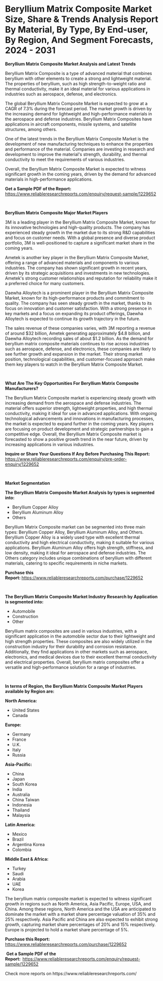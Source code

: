<p><h1>Beryllium Matrix Composite Market Size, Share & Trends Analysis Report By Material, By Type, By End-user, By Region, And Segment Forecasts, 2024 - 2031</h1></p><p><strong>Beryllium Matrix Composite Market Analysis and Latest Trends</strong></p>
<p><p>Beryllium Matrix Composite is a type of advanced material that combines beryllium with other elements to create a strong and lightweight material. The properties of beryllium, such as high strength-to-weight ratio and thermal conductivity, make it an ideal material for various applications in industries such as aerospace, defense, and electronics.</p><p>The global Beryllium Matrix Composite Market is expected to grow at a CAGR of 7.3% during the forecast period. The market growth is driven by the increasing demand for lightweight and high-performance materials in the aerospace and defense industries. Beryllium Matrix Composites have applications in aircraft components, missile systems, and satellite structures, among others.</p><p>One of the latest trends in the Beryllium Matrix Composite Market is the development of new manufacturing techniques to enhance the properties and performance of the material. Companies are investing in research and development to improve the material's strength, durability, and thermal conductivity to meet the requirements of various industries.</p><p>Overall, the Beryllium Matrix Composite Market is expected to witness significant growth in the coming years, driven by the demand for advanced materials in high-performance applications.</p></p>
<p><strong>Get a Sample PDF of the Report:&nbsp;</strong> <a href="https://www.reliableresearchreports.com/enquiry/request-sample/1229652">https://www.reliableresearchreports.com/enquiry/request-sample/1229652</a></p>
<p>&nbsp;</p>
<p><strong>Beryllium Matrix Composite Major Market Players</strong></p>
<p><p>3M is a leading player in the Beryllium Matrix Composite Market, known for its innovative technologies and high-quality products. The company has experienced steady growth in the market due to its strong R&D capabilities and focus on customer needs. With a global presence and diverse product portfolio, 3M is well-positioned to capture a significant market share in the coming years.</p><p>Ametek is another key player in the Beryllium Matrix Composite Market, offering a range of advanced materials and components to various industries. The company has shown significant growth in recent years, driven by its strategic acquisitions and investments in new technologies. Ametek's strong customer relationships and reputation for reliability make it a preferred choice for many customers.</p><p>Daewha Alloytech is a prominent player in the Beryllium Matrix Composite Market, known for its high-performance products and commitment to quality. The company has seen steady growth in the market, thanks to its focus on innovation and customer satisfaction. With a strong presence in key markets and a focus on expanding its product offerings, Daewha Alloytech is expected to continue its growth trajectory in the future.</p><p>The sales revenue of these companies varies, with 3M reporting a revenue of around $32 billion, Ametek generating approximately $4.8 billion, and Daewha Alloytech recording sales of about $1.2 billion. As the demand for beryllium matrix composite materials continues to rise across industries such as aerospace, defense, and electronics, these companies are likely to see further growth and expansion in the market. Their strong market position, technological capabilities, and customer-focused approach make them key players to watch in the Beryllium Matrix Composite Market.</p></p>
<p>&nbsp;</p>
<p><strong>What Are The Key Opportunities For Beryllium Matrix Composite Manufacturers?</strong></p>
<p><p>The Beryllium Matrix Composite market is experiencing steady growth with increasing demand from the aerospace and defense industries. The material offers superior strength, lightweight properties, and high thermal conductivity, making it ideal for use in advanced applications. With ongoing technological advancements and innovations in manufacturing processes, the market is expected to expand further in the coming years. Key players are focusing on product development and strategic partnerships to gain a competitive edge. Overall, the Beryllium Matrix Composite market is forecasted to show a positive growth trend in the near future, driven by increasing applications in various industries.</p></p>
<p><strong>Inquire or Share Your Questions If Any Before Purchasing This Report:</strong> <a href="https://www.reliableresearchreports.com/enquiry/pre-order-enquiry/1229652">https://www.reliableresearchreports.com/enquiry/pre-order-enquiry/1229652</a></p>
<p>&nbsp;</p>
<p><strong>Market Segmentation</strong></p>
<p><strong>The Beryllium Matrix Composite Market Analysis by types is segmented into:</strong></p>
<p><ul><li>Beryllium Copper Alloy</li><li>Beryllium Aluminum Alloy</li><li>Others</li></ul></p>
<p><p>Beryllium Matrix Composite market can be segmented into three main types: Beryllium Copper Alloy, Beryllium Aluminum Alloy, and Others. Beryllium Copper Alloy is a widely used type with excellent thermal conductivity and high electrical conductivity, making it suitable for various applications. Beryllium Aluminum Alloy offers high strength, stiffness, and low density, making it ideal for aerospace and defense industries. The Others category includes unique combinations of beryllium with different materials, catering to specific requirements in niche markets.</p></p>
<p><strong>Purchase this Report:&nbsp;</strong><a href="https://www.reliableresearchreports.com/purchase/1229652">https://www.reliableresearchreports.com/purchase/1229652</a></p>
<p>&nbsp;</p>
<p><strong>The Beryllium Matrix Composite Market Industry Research by Application is segmented into:</strong></p>
<p><ul><li>Automobile</li><li>Construction</li><li>Other</li></ul></p>
<p><p>Beryllium matrix composites are used in various industries, with a significant application in the automobile sector due to their lightweight and high strength properties. These composites are also widely utilized in the construction industry for their durability and corrosion resistance. Additionally, they find applications in other markets such as aerospace, electronics, and medical devices due to their excellent thermal conductivity and electrical properties. Overall, beryllium matrix composites offer a versatile and high-performance solution for a range of industries.</p></p>
<p>&nbsp;</p>
<p><strong>In terms of Region, the Beryllium Matrix Composite Market Players available by Region are:</strong></p>
<p>
    <p> <strong> North America: </strong>
        <ul>
            <li>United States</li>
            <li>Canada</li>
        </ul>
        </p> 
    <p> <strong> Europe: </strong>
        <ul>
            <li>Germany</li>
            <li>France</li>
            <li>U.K.</li>
            <li>Italy</li>
            <li>Russia</li>
        </ul>
        </p> 
    <p> <strong> Asia-Pacific: </strong>
        <ul>
            <li>China</li>
            <li>Japan</li>
            <li>South Korea</li>
            <li>India</li>
            <li>Australia</li>
            <li>China Taiwan</li>
            <li>Indonesia</li>
            <li>Thailand</li>
            <li>Malaysia</li>
        </ul>
        </p> 
    <p> <strong> Latin America: </strong>
        <ul>
            <li>Mexico</li>
            <li>Brazil</li>
            <li>Argentina Korea</li>
            <li>Colombia</li>
        </ul>
        </p> 
    <p> <strong> Middle East & Africa: </strong>
        <ul>
            <li>Turkey</li>
            <li>Saudi</li>
            <li>Arabia</li>
            <li>UAE</li>
            <li>Korea</li>
        </ul>
    </p>
    </p>
<p><p>The beryllium matrix composite market is expected to witness significant growth in regions such as North America, Asia Pacific, Europe, USA, and China. Among these regions, North America and the USA are anticipated to dominate the market with a market share percentage valuation of 35% and 25% respectively. Asia Pacific and China are also expected to exhibit strong growth, capturing market share percentages of 20% and 15% respectively. Europe is projected to hold a market share percentage of 5%.</p></p>
<p><strong>Purchase this Report: </strong><a href="https://www.reliableresearchreports.com/purchase/1229652">https://www.reliableresearchreports.com/purchase/1229652</a></p>
<p>&nbsp;<strong>Get a Sample PDF of the Report:&nbsp;&nbsp;</strong><a href="https://www.reliableresearchreports.com/enquiry/request-sample/1229652">https://www.reliableresearchreports.com/enquiry/request-sample/1229652</a></p>
<p><strong></strong></p>
<p>Check more reports on https://www.reliableresearchreports.com/</p>